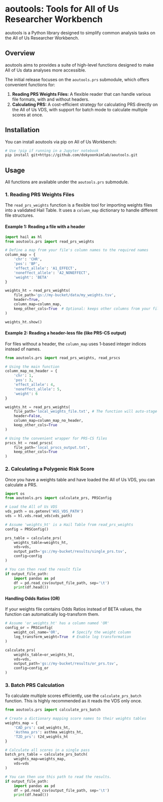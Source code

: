 # aoutools: Tools for All of Us Researcher Workbench

aoutools is a Python library designed to simplify common analysis tasks on the
All of Us Researcher Workbench.

## Overview

aoutools aims to provides a suite of high-level functions designed to make All
of Us data analyses more accessible.

The initial release focuses on the `aoutools.prs` submodule, which offers
convenient functions for:

1.  **Reading PRS Weights Files:** A flexible reader that can handle various
    file formats, with and without headers.
2.  **Calculating PRS:** A cost-efficient strategy for calculating PRS directly
    on the All of Us VDS, with support for batch mode to calculate multiple
    scores at once.

## Installation

You can install aoutools via pip on All of Us Workbench:

```bash
# Use !pip if running in a Jupyter notebook
pip install git+https://github.com/dokyoonkimlab/aoutools.git
```

## Usage

All functions are available under the `aoutools.prs` submodule.

### 1. Reading PRS Weights Files

The `read_prs_weights` function is a flexible tool for importing weights files
into a validated Hail Table. It uses a `column_map` dictionary to handle
different file structures.

#### Example 1: Reading a file with a header

```python
import hail as hl
from aoutools.prs import read_prs_weights

# Define a map from your file's column names to the required names
column_map = {
    'chr': 'CHR',
    'pos': 'BP',
    'effect_allele': 'A1_EFFECT',
    'noneffect_allele': 'A2_NONEFFECT',
    'weight': 'BETA'
}

weights_ht = read_prs_weights(
    file_path='gs://my-bucket/data/my_weights.tsv',
    header=True,
    column_map=column_map,
    keep_other_cols=True  # Optional: keeps other columns from your file
)

weights_ht.show()
```

#### Example 2: Reading a header-less file (like PRS-CS output)

For files without a header, the `column_map` uses 1-based integer indices
instead of names.

```python
from aoutools.prs import read_prs_weights, read_prscs

# Using the main function
column_map_no_header = {
    'chr': 1,
    'pos': 3,
    'effect_allele': 4,
    'noneffect_allele': 5,
    'weight': 6
}

weights_ht = read_prs_weights(
    file_path='local_weights_file.txt', # The function will auto-stage this to GCS
    header=False,
    column_map=column_map_no_header,
    keep_other_cols=True
)

# Using the convenient wrapper for PRS-CS files
prscs_ht = read_prscs(
    file_path='local_prscs_output.txt',
    keep_other_cols=True
)
```

### 2. Calculating a Polygenic Risk Score

Once you have a weights table and have loaded the All of Us VDS, you can
calculate a PRS.

```python
import os
from aoutools.prs import calculate_prs, PRSConfig

# Load the All of Us VDS
vds_path = os.getenv('WGS_VDS_PATH')
vds = hl.vds.read_vds(vds_path)

# Assume 'weights_ht' is a Hail Table from read_prs_weights
config = PRSConfig()

prs_table = calculate_prs(
    weights_table=weights_ht,
    vds=vds,
    output_path='gs://my-bucket/results/single_prs.tsv',
    config=config
)

# You can then read the result file
if output_file_path:
    import pandas as pd
    df = pd.read_csv(output_file_path, sep='\t')
    print(df.head())
```

#### Handling Odds Ratios (OR)

If your weights file contains Odds Ratios instead of BETA values, the function
can automatically log-transform them.

```python
# Assume 'or_weights_ht' has a column named 'OR'
config_or = PRSConfig(
    weight_col_name='OR',      # Specify the weight column
    log_transform_weight=True  # Enable log transformation
)

calculate_prs(
    weights_table=or_weights_ht,
    vds=vds,
    output_path='gs://my-bucket/results/or_prs.tsv',
    config=config_or
)
```

### 3. Batch PRS Calculation

To calculate multiple scores efficiently, use the `calculate_prs_batch`
function. This is highly recommended as it reads the VDS only once.

```python
from aoutools.prs import calculate_prs_batch

# Create a dictionary mapping score names to their weights tables
weights_map = {
    'CAD_prs': cad_weights_ht,
    'Asthma_prs': asthma_weights_ht,
    'T2D_prs': t2d_weights_ht
}

# Calculate all scores in a single pass
batch_prs_table = calculate_prs_batch(
    weights_map=weights_map,
    vds=vds
)

# You can then use this path to read the results.
if output_file_path:
    import pandas as pd
    df = pd.read_csv(output_file_path, sep='\t')
    print(df.head())
```
